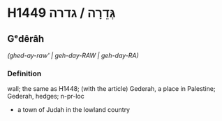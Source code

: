 # H1449 גְּדֵרָה / גדרה

## Gᵉdêrâh

_(ghed-ay-raw' | ɡeh-day-RAW | ɡeh-day-RA)_

### Definition

wall; the same as H1448; (with the article) Gederah, a place in Palestine; Gederah, hedges; n-pr-loc

- a town of Judah in the lowland country
